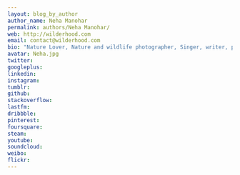 ```yaml
---
layout: blog_by_author
author_name: Neha Manohar
permalink: authors/Neha Manohar/
web: http://wilderhood.com
email: contact@wilderhood.com
bio: "Nature Lover, Nature and wildlife photographer, Singer, writer, philosopher and does pencil sketches and passionate about what she does!!! Created a garden in her own house for birds and insects, like bees and bugs. Always willing to contribute to nature and contributes in conservation work during her free time"
avatar: Neha.jpg
twitter: 
googleplus:
linkedin:
instagram:
tumblr:
github:
stackoverflow:
lastfm:
dribbble:
pinterest:
foursquare:
steam:
youtube:
soundcloud:
weibo:
flickr:
---
```

